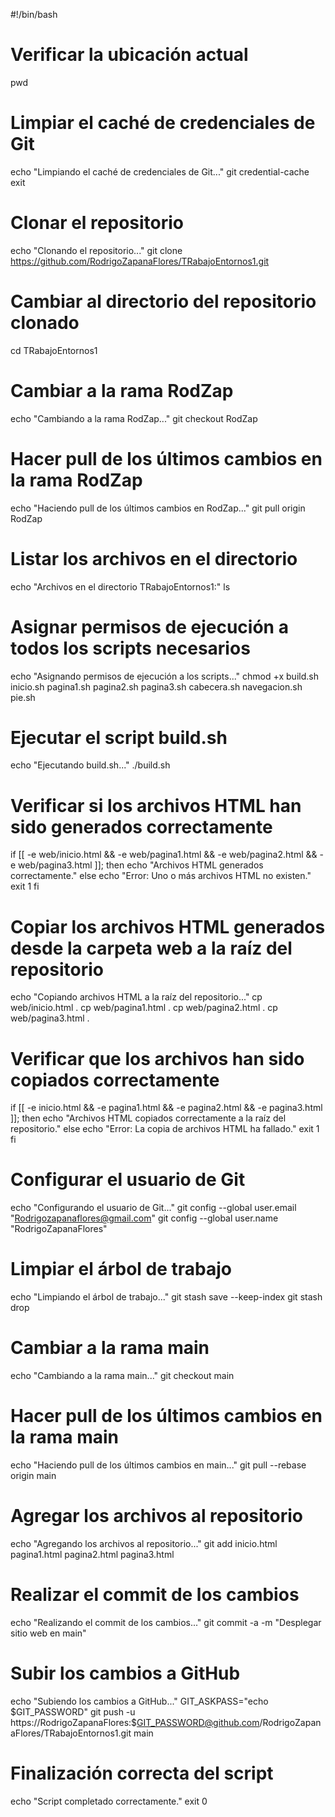 #!/bin/bash

# Verificar la ubicación actual
pwd

# Limpiar el caché de credenciales de Git
echo "Limpiando el caché de credenciales de Git..."
git credential-cache exit

# Clonar el repositorio
echo "Clonando el repositorio..."
git clone https://github.com/RodrigoZapanaFlores/TRabajoEntornos1.git

# Cambiar al directorio del repositorio clonado
cd TRabajoEntornos1

# Cambiar a la rama RodZap
echo "Cambiando a la rama RodZap..."
git checkout RodZap

# Hacer pull de los últimos cambios en la rama RodZap
echo "Haciendo pull de los últimos cambios en RodZap..."
git pull origin RodZap

# Listar los archivos en el directorio
echo "Archivos en el directorio TRabajoEntornos1:"
ls

# Asignar permisos de ejecución a todos los scripts necesarios
echo "Asignando permisos de ejecución a los scripts..."
chmod +x build.sh inicio.sh pagina1.sh pagina2.sh pagina3.sh cabecera.sh navegacion.sh pie.sh

# Ejecutar el script build.sh
echo "Ejecutando build.sh..."
./build.sh

# Verificar si los archivos HTML han sido generados correctamente
if [[ -e web/inicio.html && -e web/pagina1.html && -e web/pagina2.html && -e web/pagina3.html ]]; then
    echo "Archivos HTML generados correctamente."
else
    echo "Error: Uno o más archivos HTML no existen."
    exit 1
fi

# Copiar los archivos HTML generados desde la carpeta web a la raíz del repositorio
echo "Copiando archivos HTML a la raíz del repositorio..."
cp web/inicio.html .
cp web/pagina1.html .
cp web/pagina2.html .
cp web/pagina3.html .

# Verificar que los archivos han sido copiados correctamente
if [[ -e inicio.html && -e pagina1.html && -e pagina2.html && -e pagina3.html ]]; then
    echo "Archivos HTML copiados correctamente a la raíz del repositorio."
else
    echo "Error: La copia de archivos HTML ha fallado."
    exit 1
fi

# Configurar el usuario de Git
echo "Configurando el usuario de Git..."
git config --global user.email "Rodrigozapanaflores@gmail.com"
git config --global user.name "RodrigoZapanaFlores"

# Limpiar el árbol de trabajo
echo "Limpiando el árbol de trabajo..."
git stash save --keep-index
git stash drop

# Cambiar a la rama main
echo "Cambiando a la rama main..."
git checkout main

# Hacer pull de los últimos cambios en la rama main
echo "Haciendo pull de los últimos cambios en main..."
git pull --rebase origin main

# Agregar los archivos al repositorio
echo "Agregando los archivos al repositorio..."
git add inicio.html pagina1.html pagina2.html pagina3.html

# Realizar el commit de los cambios
echo "Realizando el commit de los cambios..."
git commit -a -m "Desplegar sitio web en main"

# Subir los cambios a GitHub
echo "Subiendo los cambios a GitHub..."
GIT_ASKPASS="echo $GIT_PASSWORD" git push -u https://RodrigoZapanaFlores:$GIT_PASSWORD@github.com/RodrigoZapanaFlores/TRabajoEntornos1.git main

# Finalización correcta del script
echo "Script completado correctamente."
exit 0
